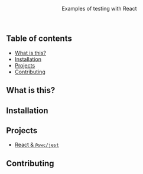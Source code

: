 <p align="center">Examples of testing with React</p>

<br/>

<!-- TODO: Add Summary -->

## Table of contents<!-- omit in toc -->

- [What is this?](#what-is-this)
- [Installation](#installation)
- [Projects](#projects)
- [Contributing](#contributing)

## What is this?

<!-- TODO: -->

## Installation

<!-- TODO: -->

## Projects

- [React & `@swc/jest`](apps/react-swc-jest)


## Contributing

<!-- TODO: -->
